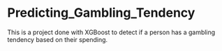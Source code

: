 # Predicting_Gambling_Tendency
This is a project done with XGBoost to detect if a person has a gambling tendency based on their spending. 
